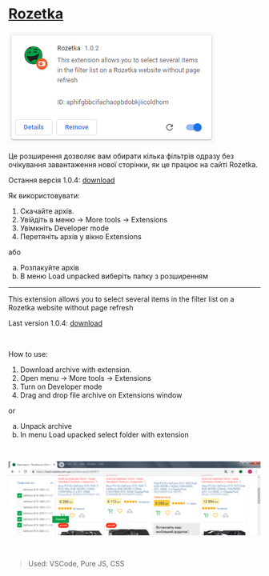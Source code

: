 # [Rozetka](https://rozetka.com.ua)
![extension](/readme/ext1.jpg)

Це розширення дозволяє вам обирати кілька фільтрів одразу без очікування завантаження нової сторінки, як це працює на сайті Rozetka.

Остання версія 1.0.4: [download](https://github.com/merowing/rozetka/releases/download/1.0.4/Rozetka-v1.0.4.zip)

Як використовувати:
1. Скачайте архів.
2. Увійдіть в меню -> More tools -> Extensions
3. Увімкніть Developer mode
4. Перетяніть архів у вікно Extensions

або

<ol type="a">
<li>Розпакуйте архів</li>
<li>В меню Load unpacked виберіть папку з розширенням</li>
</ol>

***

This extension allows you to select several items in the filter list on a Rozetka website without page refresh

Last version 1.0.4: [download](https://github.com/merowing/rozetka/releases/download/1.0.4/Rozetka-v1.0.4.zip)

<br />

How to use:
1. Download archive with extension.
2. Open menu -> More tools -> Extensions
3. Turn on Developer mode
4. Drag and drop file archive on Extensions window

or
<ol type="a">
  <li>Unpack archive</li>
  <li>In menu Load upacked select folder with extension</li>
</ol>

<br />

![extension](/readme/ext2.jpg)

<br />

>Used: VSCode, Pure JS, CSS